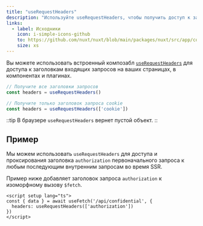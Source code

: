 ```yaml
---
title: "useRequestHeaders"
description: "Используйте useRequestHeaders, чтобы получить доступ к заголовкам входящих запросов."
links:
  - label: Исходники
    icon: i-simple-icons-github
    to: https://github.com/nuxt/nuxt/blob/main/packages/nuxt/src/app/composables/ssr.ts
    size: xs
---
```


Вы можете использовать встроенный композабл [`useRequestHeaders`](/docs/api/composables/use-request-headers) для доступа к заголовкам входящих запросов на ваших страницах, в компонентах и плагинах.

```js
// Получите все заголовки запросов
const headers = useRequestHeaders()

// Получите только заголовок запроса cookie
const headers = useRequestHeaders(['cookie'])
```

::tip
В браузере `useRequestHeaders` вернет пустой объект.
::

## Пример

Мы можем использовать `useRequestHeaders` для доступа и проксирования заголовка `authorization` первоначального запроса к любым последующим внутренним запросам во время SSR.

Пример ниже добавляет заголовок запроса `authorization` к изоморфному вызову `$fetch`.

```vue [pages/some-page.vue]
<script setup lang="ts">
const { data } = await useFetch('/api/confidential', {
  headers: useRequestHeaders(['authorization'])
})
</script>
```
